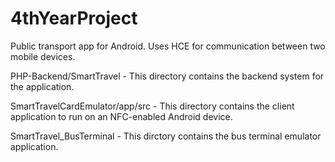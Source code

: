 # 4thYearProject
Public transport app for Android. Uses HCE for communication between two mobile devices.

PHP-Backend/SmartTravel	- This directory contains the backend system for the application.

SmartTravelCardEmulator/app/src	- This directory contains the client application to run on an NFC-enabled Android device.

SmartTravel_BusTerminal - This dirctory contains the bus terminal emulator application.
